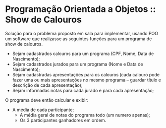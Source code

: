 # Programação Orientada a Objetos :: Show de Calouros

Solução para o problema proposto em sala para implementar,
usando POO um software que realizasse as seguintes funções
para um programa de show de calouros.

 - Sejam cadastrados calouros para um programa (CPF, Nome, Data de Nascimento);
 - Sejam cadastrados jurados para um programa (Nome e Data de Nascimento);
 - Sejam cadastradas apresentações para os calouros (cada calouro pode fazer uma ou mais
	 apresentações no mesmo programa – guardar título e descrição de cada apresentação);
 - Sejam informadas notas para cada jurado e para cada apresentação;
 
 O programa deve então calcular e exibir:

  - A média de cada participante;
	- A média geral de notas do programa todo (um numero apenas);
	- Os 3 participantes ganhadores em ordem.


